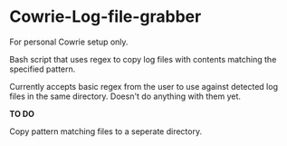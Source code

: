 # Cowrie-Log-file-grabber
For personal Cowrie setup only.

Bash script that uses regex to copy log files with contents matching the specified pattern.

Currently accepts basic regex from the user to use against detected log files in the same directory. Doesn't do anything with them yet.

**TO DO**

Copy pattern matching files to a seperate directory.
